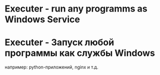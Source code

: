 # Executer - run any programms as Windows Service
# Executer - Запуск любой программы как службы Windows

например: python-приложений, nginx и т.д.
